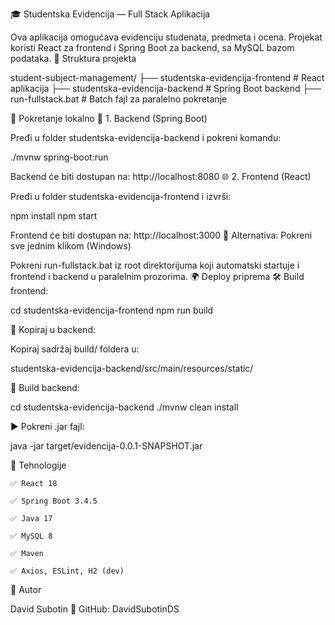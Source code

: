🎓 Studentska Evidencija — Full Stack Aplikacija

Ova aplikacija omogućava evidenciju studenata, predmeta i ocena. Projekat koristi React za frontend i Spring Boot za backend, sa MySQL bazom podataka.
📁 Struktura projekta

student-subject-management/
├── studentska-evidencija-frontend    # React aplikacija
├── studentska-evidencija-backend     # Spring Boot backend
├── run-fullstack.bat                 # Batch fajl za paralelno pokretanje

🚀 Pokretanje lokalno
🔧 1. Backend (Spring Boot)

Pređi u folder studentska-evidencija-backend i pokreni komandu:

./mvnw spring-boot:run

Backend će biti dostupan na: http://localhost:8080
🌐 2. Frontend (React)

Pređi u folder studentska-evidencija-frontend i izvrši:

npm install
npm start

Frontend će biti dostupan na: http://localhost:3000
🏁 Alternativa: Pokreni sve jednim klikom (Windows)

Pokreni run-fullstack.bat iz root direktorijuma koji automatski startuje i frontend i backend u paralelnim prozorima.
🌍 Deploy priprema
🛠 Build frontend:

cd studentska-evidencija-frontend
npm run build

🔄 Kopiraj u backend:

Kopiraj sadržaj build/ foldera u:

studentska-evidencija-backend/src/main/resources/static/

🧱 Build backend:

cd studentska-evidencija-backend
./mvnw clean install

▶️ Pokreni .jar fajl:

java -jar target/evidencija-0.0.1-SNAPSHOT.jar

🧰 Tehnologije

    ✅ React 18

    ✅ Spring Boot 3.4.5

    ✅ Java 17

    ✅ MySQL 8

    ✅ Maven

    ✅ Axios, ESLint, H2 (dev)

👤 Autor

David Subotin
📎 GitHub: DavidSubotinDS